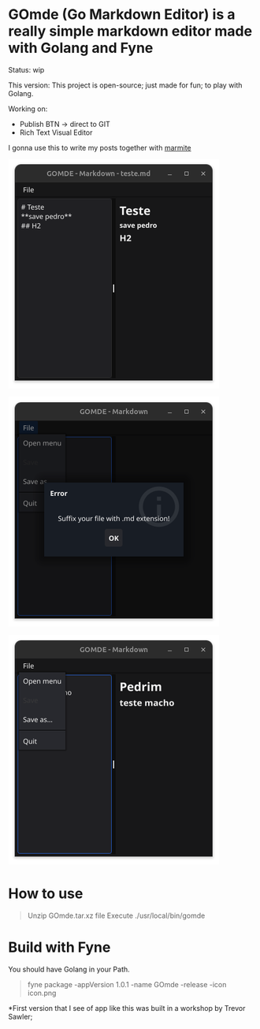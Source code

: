 #  GOmde (Go Markdown Editor) is a really simple markdown editor made with Golang and Fyne

Status: wip 

This version: This project is open-source; just made for fun; to play with Golang. 

Working on:
- Publish BTN -> direct to GIT
- Rich Text Visual Editor

I gonna use this to write my posts together with [marmite](https://github.com/rochacbruno/marmite)

![savePedro](https://raw.githubusercontent.com/brunobarros2093/gomde/refs/heads/main/public/prints/savePedro.png)

![Suffix](public/prints/prints.png)

![Menu](public/prints/menu.png)

# How to use 

> Unzip GOmde.tar.xz file 
> Execute ./usr/local/bin/gomde 

# Build with Fyne 

You should have Golang in your Path. 

> fyne package -appVersion 1.0.1 -name GOmde -release -icon icon.png


*First version that I see of app like this was built in a workshop by Trevor Sawler;
